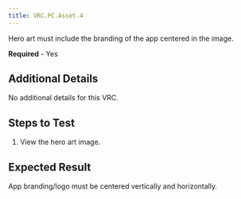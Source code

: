 ```yaml
---
title: VRC.PC.Asset.4
---
```

Hero art must include the branding of the app centered in the image.

**Required** - Yes

## Additional Details

No additional details for this VRC.

## Steps to Test

1. View the hero art image.
## Expected Result

App branding/logo must be centered vertically and horizontally.

